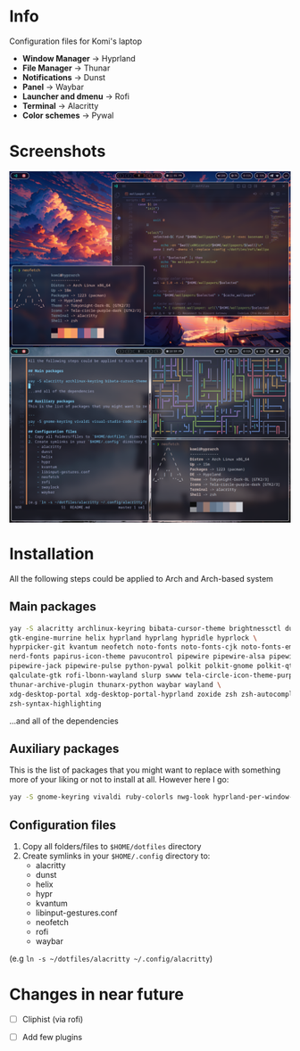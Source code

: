 # Info
Configuration files for Komi's laptop
- **Window Manager** -> Hyprland
- **File Manager** -> Thunar
- **Notifications** -> Dunst
- **Panel** -> Waybar
- **Launcher and dmenu** -> Rofi
- **Terminal** -> Alacritty
- **Color schemes** -> Pywal

# Screenshots

<img align="center" src=".assets/float_neofetch_vsc.png">

</br>

<img align="center" src=".assets/tile_neofetch_pipes.png">

# Installation
All the following steps could be applied to Arch and Arch-based system

## Main packages 
```sh
yay -S alacritty archlinux-keyring bibata-cursor-theme brightnessctl dunst grim \
gtk-engine-murrine helix hyprland hyprlang hypridle hyprlock \
hyprpicker-git kvantum neofetch noto-fonts noto-fonts-cjk noto-fonts-emoji \
nerd-fonts papirus-icon-theme pavucontrol pipewire pipewire-alsa pipewire-audio \
pipewire-jack pipewire-pulse python-pywal polkit polkit-gnome polkit-qt5 \
qalculate-gtk rofi-lbonn-wayland slurp swww tela-circle-icon-theme-purple thunar \
thunar-archive-plugin thunarx-python waybar wayland \
xdg-desktop-portal xdg-desktop-portal-hyprland zoxide zsh zsh-autocomplete \
zsh-syntax-highlighting
```
...and all of the dependencies

## Auxiliary packages
This is the list of packages that you might want to replace with something more of your liking or not to install at all. However here I go:

```sh
yay -S gnome-keyring vivaldi ruby-colorls nwg-look hyprland-per-window-layout
```

## Configuration files
1. Copy all folders/files to `$HOME/dotfiles` directory
2. Create symlinks in your `$HOME/.config` directory to:
    - alacritty
    - dunst
    - helix
    - hypr
    - kvantum
    - libinput-gestures.conf
    - neofetch
    - rofi
    - waybar

(e.g `ln -s ~/dotfiles/alacritty ~/.config/alacritty`)

# Changes in near future
- [ ] Cliphist (via rofi)
- [ ] Add few plugins

